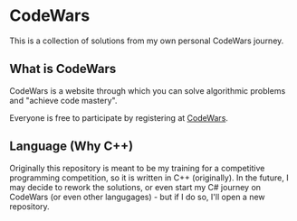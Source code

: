 # CodeWars
 This is a collection of solutions from my own personal CodeWars journey.

## What is CodeWars
 CodeWars is a website through which you can solve algorithmic problems and "achieve code mastery".
 
 Everyone is free to participate by registering at [CodeWars](https://codewars.com).

## Language (Why C++)
 Originally this repository is meant to be my training for a competitive programming competition, so it is written in C++ (originally). In the future, I may decide to rework the solutions, or even start my C# journey on CodeWars (or even other langugages) - but if I do so, I'll open a new repository.
